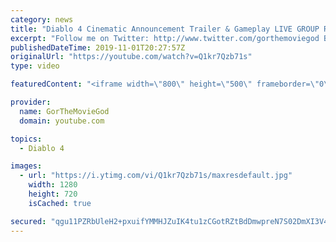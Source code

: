 ```yaml
---
category: news
title: "Diablo 4 Cinematic Announcement Trailer & Gameplay LIVE GROUP REACTION (Don't watch!)"
excerpt: "Follow me on Twitter: http://www.twitter.com/gorthemoviegod BUSINESS ENQUIRIES: gorthemoviegod@hotmail.com Stardust: ..."
publishedDateTime: 2019-11-01T20:27:57Z
originalUrl: "https://youtube.com/watch?v=Q1kr7Qzb71s"
type: video

featuredContent: "<iframe width=\"800\" height=\"500\" frameborder=\"0\" src=\"https://www.youtube.com/embed/Q1kr7Qzb71s\" allow=\"accelerometer; autoplay; encrypted-media; gyroscope; picture-in-picture\" allowfullscreen></iframe>"

provider:
  name: GorTheMovieGod
  domain: youtube.com

topics:
  - Diablo 4

images:
  - url: "https://i.ytimg.com/vi/Q1kr7Qzb71s/maxresdefault.jpg"
    width: 1280
    height: 720
    isCached: true

secured: "qgu11PZRbUleH2+pxuifYMMHJZuIK4tu1zCGotRZtBdDmwpreN7S02DmXI3V4mSt32wUSYt8PMYDXPAzhWPiyjlw7h8zxBfTZKcUxJEhm4pG+gD04Esb72H4JV5Tw9c1/LOISqKc09mvePdbnxy7RH97AugJO+UWLp8YuAqyfyaGrH43Ezs1H+g4uuIanWtDtlsAqKiQ9V0aNHtwHsuQzrBnZPkzdiuncLTvMWQZOHyF1J/80X9CqL4yJMoK/3pWcozyvljrDHXpEGPr+7zh5RvENjjG/jnHjI20XtVemevJrPZZWWg2glaCyrSe5kxXL6ny86Ahvry+07E3MN9DgNDY+PIJCQ9Tvq6QSimnfDATY09SSqMGaKu8ALxRn7PI4zmNIcPqdu6QVyunFbAICQPMUInki6vqRKyVuV3U6vjQSPsFtjvAxY0ekdbPOwn6;+WVEh9NISGKdyhbuoKQT/w=="
---
```


